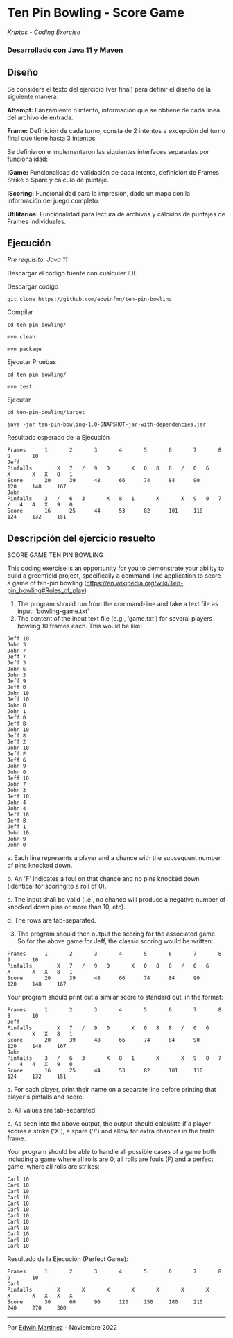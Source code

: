 # Ten Pin Bowling - Score Game

_Kriptos - Coding Exercise_

### Desarrollado con Java 11 y Maven

## Diseño

Se considera el texto del ejercicio (ver final) para definir el diseño de la siguiente manera:

**Attempt:** Lanzamiento o intento, información que se obtiene de cada linea del archivo de entrada.

**Frame:** Definición de cada turno, consta de 2 intentos a excepción del turno final que tiene hasta 3 intentos.

Se definieron e implementaron las siguientes interfaces separadas por funcionalidad:

**IGame:** Funcionalidad de validación de cada intento, definición de Frames Strike o Spare y cálculo de puntaje.

**IScoring:** Funcionalidad para la impresión, dado un mapa con la información del juego completo. 

**Utilitarios:** Funcionalidad para lectura de archivos y cálculos de puntajes de Frames individuales.

## Ejecución

_Pre requisito: Java 11_

Descargar el código fuente con cualquier IDE 

Descargar código
```
git clone https://github.com/edwinfmn/ten-pin-bowling
```

Compilar
```
cd ten-pin-bowling/

mvn clean

mvn package
```

Ejecutar Pruebas
```
cd ten-pin-bowling/

mvn test
```

Ejecutar
```
cd ten-pin-bowling/target

java -jar ten-pin-bowling-1.0-SNAPSHOT-jar-with-dependencies.jar
```

Resultado esperado de la Ejecución
```
Frames		1		2		3		4		5		6		7		8		9		10
Jeff
Pinfalls		X	7	/	9	0		X	0	8	8	/	0	6		X		X	X	8	1	
Score		20		39		48		66		74		84		90		120		148		167	
John
Pinfalls	3	/	6	3		X	8	1		X		X	9	0	7	/	4	4	X	9	0	
Score		16		25		44		53		82		101		110		124		132		151
```

## Descripción del ejercicio resuelto

SCORE GAME TEN PIN BOWLING

This coding exercise is an opportunity for you to demonstrate your ability to build a greenfield project, specifically a command-line application to
score a game of ten-pin bowling (https://en.wikipedia.org/wiki/Ten-pin_bowling#Rules_of_play)

1. The program should run from the command-line and take a text file as input: ‘bowling-game.txt’
2. The content of the input text file (e.g., ‘game.txt’) for several players bowling 10 frames each. This would be like:
 
```
Jeff 10
John 3
John 7
Jeff 7
Jeff 3
John 6
John 3
Jeff 9
Jeff 0
John 10
Jeff 10
John 8
John 1
Jeff 0
Jeff 8
John 10
Jeff 8
Jeff 2
John 10
Jeff F
Jeff 6
John 9
John 0
Jeff 10
John 7
John 3
Jeff 10
John 4
John 4
Jeff 10
Jeff 8
Jeff 1
John 10
John 9
John 0
```

a. Each line represents a player and a chance with the subsequent number of pins knocked down.

b. An 'F' indicates a foul on that chance and no pins knocked down (identical for scoring to a roll of 0).

c. The input shall be valid (i.e., no chance will produce a negative number of knocked down pins or more than 10, etc).

d. The rows are tab-separated.


3. The program should then output the scoring for the associated game. So for the above game for Jeff, the classic scoring would be
written:

```
Frames		1		2		3		4		5		6		7		8		9		10
Pinfalls		X	7	/	9	0		X	0	8	8	/	0	6		X		X	X	8	1	
Score		20		39		48		66		74		84		90		120		148		167	
```

Your program should print out a similar score to standard out, in the format:


```
Frames		1		2		3		4		5		6		7		8		9		10
Jeff
Pinfalls		X	7	/	9	0		X	0	8	8	/	0	6		X		X	X	8	1	
Score		20		39		48		66		74		84		90		120		148		167	
John
Pinfalls	3	/	6	3		X	8	1		X		X	9	0	7	/	4	4	X	9	0	
Score		16		25		44		53		82		101		110		124		132		151
```

a. For each player, print their name on a separate line before printing that player's pinfalls and score.

b. All values are tab-separated.

c. As seen into the above output, the output should calculate if a player scores a strike ('X'), a spare ('/') and allow for extra chances
in the tenth frame.


Your program should be able to handle all possible cases of a game both including a game where all rolls are 0, all rolls are fouls (F) and
a perfect game, where all rolls are strikes:

```
Carl 10
Carl 10
Carl 10
Carl 10
Carl 10
Carl 10
Carl 10
Carl 10
Carl 10
Carl 10
Carl 10
Carl 10
```

Resultado de la Ejecución (Perfect Game):

```
Frames		1		2		3		4		5		6		7		8		9		10
Carl
Pinfalls		X		X		X		X		X		X		X		X		X	X	X	X	
Score		30		60		90		120		150		180		210		240		270		300	
```

---
Por [Edwin Martinez](https://github.com/edwinfmn) - Noviembre 2022
